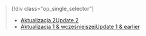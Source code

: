> [!div class="op_single_selector"]
> * [<span data-ttu-id="9d0b8-101">Aktualizacja 2</span><span class="sxs-lookup"><span data-stu-id="9d0b8-101">Update 2</span></span>](../articles/storsimple/storsimple-manage-volumes-u2.md)
> * [<span data-ttu-id="9d0b8-102">Aktualizacja 1 & wcześniejszej</span><span class="sxs-lookup"><span data-stu-id="9d0b8-102">Update 1 & earlier</span></span>](../articles/storsimple/storsimple-manage-volumes.md)
> 
> 

